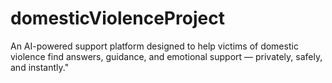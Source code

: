 # domesticViolenceProject
An AI-powered support platform designed to help victims of domestic violence find answers, guidance, and emotional support — privately, safely, and instantly."
